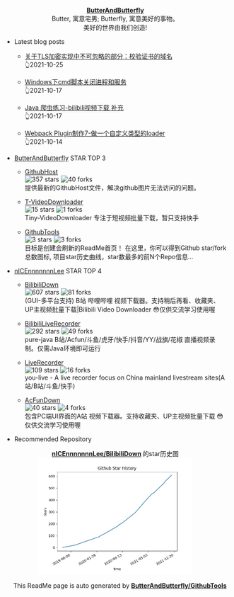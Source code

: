 <p align="center">
      <strong>
        <a href="https://github.com/ButterAndButterfly" target="_blank">ButterAndButterfly</a><br>
      </strong>  
        Butter, 寓意宅男; Butterfly, 寓意美好的事物。 
        <br/> 美好的世界由我们创造!  
</p>

+ Latest blog posts  

    + [关于TLS加密实现中不可忽略的部分：校验证书的域名](https://nicelee.top/blog/2021/10/25/hostname-verify-on-ssl-socket/)   
    :point_up_2:2021-10-25

    + [Windows下cmd脚本关闭进程和服务](https://nicelee.top/blog/2021/10/17/win-stop-service/)   
    :point_up_2:2021-10-17

    + [Java 爬虫练习-bilibili视频下载 补充](https://nicelee.top/blog/2021/10/17/java-spider-bilibili-down-7/)   
    :point_up_2:2021-10-17

    + [Webpack Plugin制作7-做一个自定义类型的loader](https://nicelee.top/blog/2021/10/14/webpack-diy-plugins-and-loaders-7/)   
    :point_up_2:2021-10-14



+ [ButterAndButterfly](https://github.com/ButterAndButterfly) STAR TOP 3
    
    + [GithubHost](https://github.com/ButterAndButterfly/GithubHost)   
    ![357 stars](https://img.shields.io/badge/Stars-357-green)
    ![40 forks](https://img.shields.io/badge/Forks-40-green)  
    提供最新的GithubHost文件，解决github图片无法访问的问题。
    
    + [T-VideoDownloader](https://github.com/ButterAndButterfly/T-VideoDownloader)   
    ![15 stars](https://img.shields.io/badge/Stars-15-green)
    ![1 forks](https://img.shields.io/badge/Forks-1-green)  
    Tiny-VideoDownloader 专注于短视频批量下载，暂只支持快手
    
    + [GithubTools](https://github.com/ButterAndButterfly/GithubTools)   
    ![3 stars](https://img.shields.io/badge/Stars-3-green)
    ![3 forks](https://img.shields.io/badge/Forks-3-green)  
    目标是创建会刷新的ReadMe首页！    在这里，你可以得到Github star/fork总数图标, 项目star历史曲线，star数最多的前N个Repo信息...
    

+ [nICEnnnnnnnLee](https://github.com/nICEnnnnnnnLee) STAR TOP 4
    
    + [BilibiliDown](https://github.com/nICEnnnnnnnLee/BilibiliDown)   
    ![607 stars](https://img.shields.io/badge/Stars-607-green)
    ![81 forks](https://img.shields.io/badge/Forks-81-green)  
    (GUI-多平台支持) B站 哔哩哔哩 视频下载器。支持稍后再看、收藏夹、UP主视频批量下载|Bilibili Video Downloader 😳仅供交流学习使用喔
    
    + [BilibiliLiveRecorder](https://github.com/nICEnnnnnnnLee/BilibiliLiveRecorder)   
    ![292 stars](https://img.shields.io/badge/Stars-292-green)
    ![49 forks](https://img.shields.io/badge/Forks-49-green)  
    pure-java B站/Acfun/斗鱼/虎牙/快手/抖音/YY/战旗/花椒 直播视频录制。仅需Java环境即可运行
    
    + [LiveRecorder](https://github.com/nICEnnnnnnnLee/LiveRecorder)   
    ![109 stars](https://img.shields.io/badge/Stars-109-green)
    ![16 forks](https://img.shields.io/badge/Forks-16-green)  
    you-live - A live recorder focus on China mainland livestream sites(A站/B站/斗鱼/快手)
    
    + [AcFunDown](https://github.com/nICEnnnnnnnLee/AcFunDown)   
    ![40 stars](https://img.shields.io/badge/Stars-40-green)
    ![4 forks](https://img.shields.io/badge/Forks-4-green)  
    包含PC端UI界面的A站 视频下载器。支持收藏夹、UP主视频批量下载 😳仅供交流学习使用喔
    


+ Recommended Repository  
<p align="center">
      <strong>
        <a href="https://github.com/nICEnnnnnnnLee/BilibiliDown" target="_blank">nICEnnnnnnnLee/BilibiliDown</a>
      </strong>  的star历史图
  <br>
  <img src="https://raw.githubusercontent.com/nICEnnnnnnnLee/nICEnnnnnnnLee/master/data/stars_history.jpg" width="350px"></img>    
</p>

<p align="right">
      This ReadMe page is auto generated by 
      <strong>
        <a href="https://github.com/ButterAndButterfly/GithubTools" target="_blank">ButterAndButterfly/GithubTools</a><br>
      </strong>   
</p> 